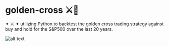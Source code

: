 # golden-cross ⚔️👑
✦ ⚔️ ✦ utilizing Python to backtest the golden cross trading strategy against buy and hold for the S&amp;P500 over the last 20 years. 

![alt text](https://github.com/nikhilnlakhwani/golden-cross/blob/main/demo.png?raw=true)
